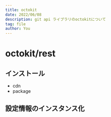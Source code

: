 ```yaml
---
title: octokit
date: 2022/06/08
description: git api ライブラリのoctokitについて
tag: file
author: You
---
```


# octokit/rest

## インストール

- cdn
- package

## 設定情報のインスタンス化
